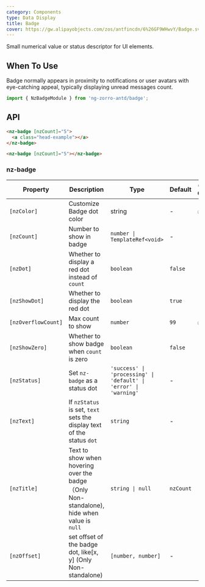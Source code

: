 ```yaml
---
category: Components
type: Data Display
title: Badge
cover: https://gw.alipayobjects.com/zos/antfincdn/6%26GF9WHwvY/Badge.svg
---
```


Small numerical value or status descriptor for UI elements.

## When To Use

Badge normally appears in proximity to notifications or user avatars with eye-catching appeal, typically displaying unread messages count.

```ts
import { NzBadgeModule } from 'ng-zorro-antd/badge';
```

## API

```html
<nz-badge [nzCount]="5">
  <a class="head-example"></a>
</nz-badge>
```

```html
<nz-badge [nzCount]="5"></nz-badge>
```

### nz-badge

| Property | Description | Type | Default | Global Config |
| -------- | ----------- | ---- | ------- | ------------- |
| `[nzColor]` | Customize Badge dot color | string | - | ✅ |
| `[nzCount]` | Number to show in badge | `number \| TemplateRef<void>` | - |
| `[nzDot]` | Whether to display a red dot instead of `count` | `boolean` | `false` |
| `[nzShowDot]` | Whether to display the red dot | `boolean` | `true` |
| `[nzOverflowCount]` | Max count to show | `number` | `99` | ✅ |
| `[nzShowZero]` | Whether to show badge when `count` is zero | `boolean` | `false` |
| `[nzStatus]` | Set `nz-badge` as a status dot | `'success' \| 'processing' \| 'default' \| 'error' \| 'warning'` | - |
| `[nzText]` | If `nzStatus` is set, `text` sets the display text of the status `dot` | `string` | - |
| `[nzTitle]` | Text to show when hovering over the badge（Only Non-standalone), hide when value is `null` | `string \| null` | `nzCount` |
| `[nzOffset]` | set offset of the badge dot, like[x, y] (Only Non-standalone) | `[number, number]` | - |
